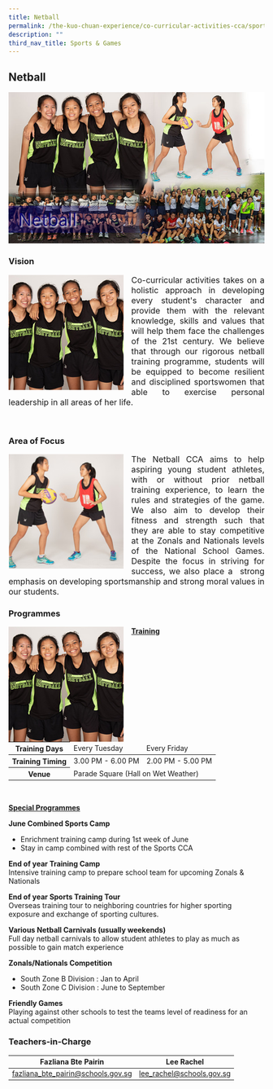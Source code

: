 ```yaml
---
title: Netball
permalink: /the-kuo-chuan-experience/co-curricular-activities-cca/sports-n-games/netball/
description: ""
third_nav_title: Sports & Games
---
```

## Netball

![](/images/The%20Kuo%20Chuan%20Experience/CCA/Netball/Netball.jpg)


### Vision

<img src="/images/The%20Kuo%20Chuan%20Experience/CCA/Netball/netball1.jpg" style="width:45%;margin-right:15px;" align = "left">

<p style="text-align: justify;font-size:16px;">Co-curricular activities takes on a holistic approach in developing every student's character and provide them with the relevant knowledge, skills and values that will help them face the challenges of the 21st century. We believe that through our rigorous netball training programme, students will be equipped to become resilient and disciplined sportswomen that able to exercise personal leadership in all areas of her life.</p>

<br>

### Area of Focus

<img src="/images/The%20Kuo%20Chuan%20Experience/CCA/Netball/netball2.jpg" style="width:45%;margin-right:15px;" align = "left">

<p style="text-align: justify;font-size:16px;">The Netball CCA aims to help aspiring young student athletes, with or without prior netball training experience, to learn the rules and strategies of the game. We also aim to develop their fitness and strength such that they are able to stay competitive at the Zonals and Nationals levels of the National School Games. Despite the focus in striving for success, we also place a  strong emphasis on developing sportsmanship and strong moral values in our students.</p>

### Programmes

<img src="/images/The%20Kuo%20Chuan%20Experience/CCA/Netball/netball1.jpg" style="width:45%;margin-right:15px;" align = "left">

**<u>Training</u>**

<table>
<thead>
  <tr>
    <th>Training Days</th>
    <td>Every Tuesday </td>
    <td>Every Friday</td>
  </tr>
</thead>
<tbody>
  <tr>
    <th>Training Timing</th>
    <td>3.00 PM - 6.00 PM</td>
    <td>2.00 PM - 5.00 PM</td>
  </tr>
  <tr>
    <th> Venue</th>
    <td colspan="2">Parade Square (Hall on Wet Weather)  </td>
  </tr>
</tbody>
</table>


<br>

**<u>Special Programmes</u>**

**June Combined Sports Camp**  

*   Enrichment training camp during 1st week of June 
*   Stay in camp combined with rest of the Sports CCA

  
**End of year Training Camp**<br>
Intensive training camp to prepare school team for upcoming Zonals & Nationals  
  
**End of year Sports Training Tour**  
Overseas training tour to neighboring countries for higher sporting exposure and exchange of sporting cultures.  
  
**Various Netball Carnivals (usually weekends)**  
Full day netball carnivals to allow student athletes to play as much as possible to gain match experience  
  
**Zonals/Nationals Competition**  

*   South Zone B Division : Jan to April
*   South Zone C Division : June to September

  
**Friendly Games**  
Playing against other schools to test the teams level of readiness for an actual competition


### Teachers-in-Charge



| Fazliana Bte Pairin |Lee Rachel | 
| -------- | -------- | 
| <a href="mailto:fazliana_bte_pairin@schools.gov.sg">fazliana_bte_pairin@schools.gov.sg</a>     | <a href="mailto:lee_rachel@schools.gov.sg">lee_rachel@schools.gov.sg</a>    |
